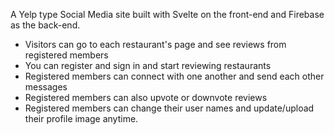 A Yelp type Social Media site built with Svelte on the front-end and Firebase as the back-end.

* Visitors can go to each restaurant's page and see reviews from registered members
* You can register and sign in and start reviewing restaurants
* Registered members can connect with one another and send each other messages
* Registered members can also upvote or downvote reviews
* Registered members can change their user names and update/upload their profile image anytime.